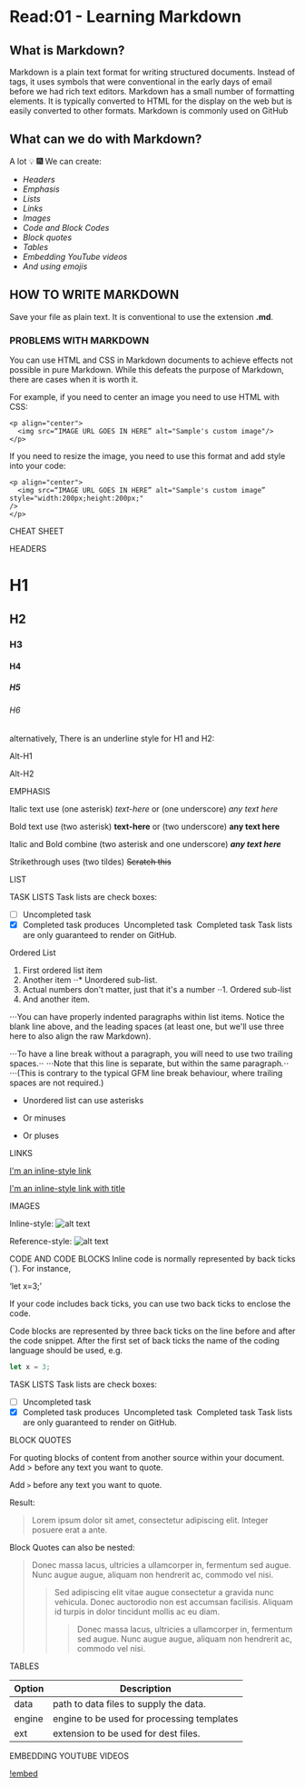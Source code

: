 # Read:01 - Learning Markdown
## What is Markdown?
Markdown is a plain text format for writing structured documents. Instead of tags, it uses symbols that were conventional in the early days of email before we had rich text editors.
Markdown has a small number of formatting elements. It is typically converted to HTML for the display on the web but is easily converted to other formats.
Markdown is commonly used on GitHub

## What can we do with Markdown?
A lot :bulb: :fireworks:
We can create:
- *Headers*
- *Emphasis*
- *Lists*
- *Links*
- *Images*
- *Code and Block Codes*
- *Block quotes*
- *Tables*
- *Embedding YouTube videos*
- *And using emojis*


## HOW TO WRITE MARKDOWN
Save your file as plain text. It is conventional to use the extension **.md**.

### PROBLEMS WITH MARKDOWN
You can use HTML and CSS in Markdown documents to achieve effects not possible in pure Markdown. While this defeats the purpose of Markdown, there are cases when it is worth it.

For example, if you need to center an image you need to use HTML with CSS:
```
<p align="center">
  <img src=“IMAGE URL GOES IN HERE” alt="Sample's custom image"/>
</p>
```

If you need to resize the image, you need to use this format and add style into your code:

```
<p align="center">
  <img src=“IMAGE URL GOES IN HERE” alt="Sample's custom image” style="width:200px;height:200px;"
/>
</p>
```
												 
CHEAT SHEET

HEADERS

# H1
## H2
### H3
#### H4
##### H5
###### H6

alternatively, There is an underline style for H1 and H2:

Alt-H1

Alt-H2

EMPHASIS

Italic text use (one asterisk) *text-here* or (one underscore) _any text here_ 

Bold text use (two asterisk) **text-here** or (two underscore) __any text here__

Italic and Bold combine (two asterisk and one underscore) **_any text here_**

Strikethrough uses (two tildes) ~~Scratch this~~

LIST

TASK LISTS
Task lists are check boxes:
- [ ] Uncompleted task
- [x] Completed task
produces
	 Uncompleted task
	 Completed task
Task lists are only guaranteed to render on GitHub.

Ordered List
1. First ordered list item
2. Another item
⋅⋅* Unordered sub-list. 
1. Actual numbers don't matter, just that it's a number
⋅⋅1. Ordered sub-list
4. And another item.

⋅⋅⋅You can have properly indented paragraphs within list items. Notice the blank line above, and the leading spaces (at least one, but we'll use three here to also align the raw Markdown).

⋅⋅⋅To have a line break without a paragraph, you will need to use two trailing spaces.⋅⋅
⋅⋅⋅Note that this line is separate, but within the same paragraph.⋅⋅
⋅⋅⋅(This is contrary to the typical GFM line break behaviour, where trailing spaces are not required.)

* Unordered list can use asterisks
- Or minuses
+ Or pluses

LINKS

[I'm an inline-style link](https://www.google.com)

[I'm an inline-style link with title](https://www.google.com "Google's Homepage")

IMAGES

Inline-style: 
![alt text](https://encrypted-tbn0.gstatic.com/images?q=tbn:ANd9GcSsyWFeITOgvS-cjYLOfBLkP4dTjxW4NMi86ePy0v3zniYJo1Rm&s "Camera Title Text 1")

Reference-style: 
![alt text][logo]

[logo]: https://encrypted-tbn0.gstatic.com/images?q=tbn:ANd9GcSsyWFeITOgvS-cjYLOfBLkP4dTjxW4NMi86ePy0v3zniYJo1Rm&s "Camera Title Text 2"

CODE AND CODE BLOCKS
Inline code is normally represented by back ticks (`). For instance,

‘let x=3;’

If your code includes back ticks, you can use two back ticks to enclose the code.

Code blocks are represented by three back ticks on the line before and after the code snippet. After the first set of back ticks the name of the coding language should be used, e.g.

```javascript
let x = 3;
```

TASK LISTS
Task lists are check boxes:
- [ ] Uncompleted task
- [x] Completed task
produces
	 Uncompleted task
	 Completed task
Task lists are only guaranteed to render on GitHub.

BLOCK QUOTES

For quoting blocks of content from another source within your document.
Add > before any text you want to quote.

Add `>` before any text you want to quote.

Result:

>Lorem ipsum dolor sit amet, consectetur adipiscing elit. Integer posuere erat a ante.

Block Quotes can also be nested:

> Donec massa lacus, ultricies a ullamcorper in, fermentum sed augue.
Nunc augue augue, aliquam non hendrerit ac, commodo vel nisi.
>> Sed adipiscing elit vitae augue consectetur a gravida nunc vehicula. Donec auctorodio non est accumsan facilisis. Aliquam id turpis in dolor tincidunt mollis ac eu diam.
>>> Donec massa lacus, ultricies a ullamcorper in, fermentum sed augue.
Nunc augue augue, aliquam non hendrerit ac, commodo vel nisi.


TABLES 

| __Option__ | __Description__                            |
|------------|--------------------------------------------|
| data       | path to data files to supply the data.     |
| engine     | engine to be used for processing templates |
| ext        | extension to be used for dest files.       |


EMBEDDING YOUTUBE VIDEOS

[!embed](https://www.youtube.com/watch?v=vq2jYFZVMDA)
